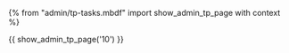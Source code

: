 {% from "admin/tp-tasks.mbdf" import show_admin_tp_page with context %}

{{ show_admin_tp_page('10') }}
